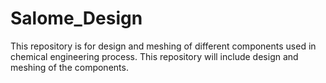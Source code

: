 # Salome_Design

This repository is for design and meshing of different components used in chemical engineering process. This repository will include design and meshing of the components. 
